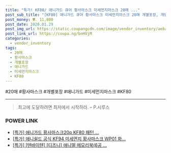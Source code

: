```yaml
--- 
title: "특가! KF80/ 애니가드 큐어 황사마스크 미세먼지마스크 20매 ..." 
post_sub_title: "[KF80] 애니가드 큐어 황사마스크 미세먼지마스크 20매 개별포장, 개별포장 20매" 
post_money: ₩. 11,800 
post_date: 2020.01.29 
post_img_url: https://static.coupangcdn.com/image/vendor_inventory/aeba/7fc53eeab19431570133091b21644489fa2c2b487399dc5f623f2c5b9357.jpg 
post_link_url: https://coupa.ng/bnHVjM 
categories: 
  - vendor_inventory 
tags: 
  - 20매 
  - 황사마스크 
  - 개별포장 
  - 애니가드 
  - 미세먼지마스크 
  - KF80 
--- 
```

  #20매 #황사마스크 #개별포장 #애니가드 #미세먼지마스크 #KF80 
<hr> 

> 최고에 도달하려면 최저에서 시작하라. – P.시루스 


### POWER LINK

* <a href="https://blog.naver.com/sakai111/221787844896" target="_blank">[특가] 애니가드 황사마스크20p KF80 패턴 ...</a>
* <a href="https://blog.naver.com/an0733/221788262331" target="_blank">[특가] 애니쉴드 공식 KF94 미세먼지 황사마스크 WP01 화...</a>
* <a href="https://blog.naver.com/an0733/221787193147" target="_blank">[특가] [텐바이텐] [디즈니] 애니멀 메모리북(6공 ...</a>
